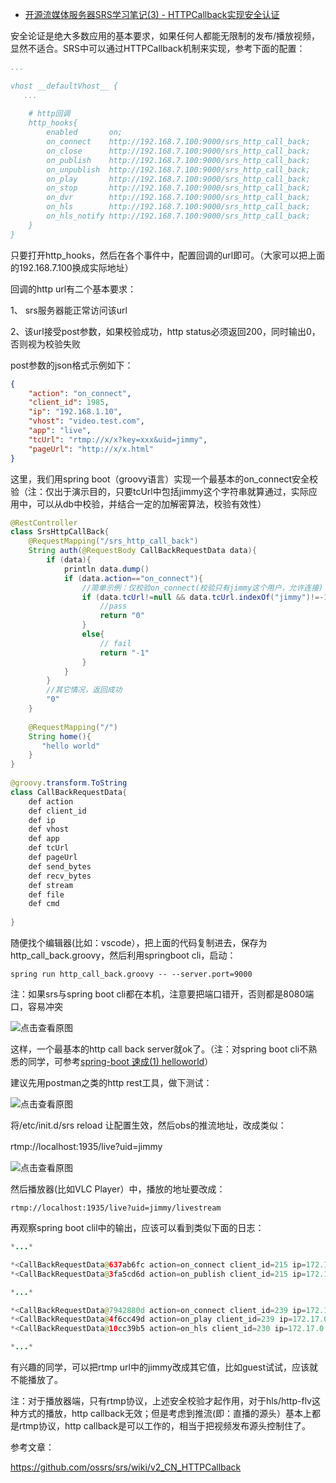 - [开源流媒体服务器SRS学习笔记(3) - HTTPCallback实现安全认证](https://www.cnblogs.com/yjmyzz/p/srs_study_3_http-callback.html)

安全论证是绝大多数应用的基本要求，如果任何人都能无限制的发布/播放视频，显然不适合。SRS中可以通过HTTPCallback机制来实现，参考下面的配置：

```yaml
...
 
vhost __defaultVhost__ {
   ...
 
    # http回调
    http_hooks{
        enabled       on;
        on_connect    http://192.168.7.100:9000/srs_http_call_back;
        on_close      http://192.168.7.100:9000/srs_http_call_back;
        on_publish    http://192.168.7.100:9000/srs_http_call_back;
        on_unpublish  http://192.168.7.100:9000/srs_http_call_back;
        on_play       http://192.168.7.100:9000/srs_http_call_back;
        on_stop       http://192.168.7.100:9000/srs_http_call_back;
        on_dvr        http://192.168.7.100:9000/srs_http_call_back;
        on_hls        http://192.168.7.100:9000/srs_http_call_back;
        on_hls_notify http://192.168.7.100:9000/srs_http_call_back;
    }
}
```

只要打开http_hooks，然后在各个事件中，配置回调的url即可。（大家可以把上面的192.168.7.100换成实际地址）

回调的http url有二个基本要求：

1、 srs服务器能正常访问该url

2、该url接受post参数，如果校验成功，http status必须返回200，同时输出0，否则视为校验失败

post参数的json格式示例如下：

```json
{
    "action": "on_connect",
    "client_id": 1985,
    "ip": "192.168.1.10",
    "vhost": "video.test.com",
    "app": "live",
    "tcUrl": "rtmp://x/x?key=xxx&uid=jimmy",
    "pageUrl": "http://x/x.html"
}
```

这里，我们用spring boot（groovy语言）实现一个最基本的on_connect安全校验（注：仅出于演示目的，只要tcUrl中包括jimmy这个字符串就算通过，实际应用中，可以从db中校验，并结合一定的加解密算法，校验有效性）

```java
@RestController
class SrsHttpCallBack{
    @RequestMapping("/srs_http_call_back")
    String auth(@RequestBody CallBackRequestData data){
        if (data){
            println data.dump()
            if (data.action=="on_connect"){
                //简单示例：仅校验on_connect(校验只有jimmy这个用户，允许连接)
                if (data.tcUrl!=null && data.tcUrl.indexOf("jimmy")!=-1){
                    //pass
                    return "0"
                }
                else{
                    // fail
                    return "-1"
                }
            }
        }
        //其它情况，返回成功
        "0"
    }
 
    @RequestMapping("/")
    String home(){
       "hello world"
    }
}  
 
@groovy.transform.ToString
class CallBackRequestData{
    def action
    def client_id
    def ip
    def vhost
    def app
    def tcUrl
    def pageUrl
    def send_bytes
    def recv_bytes
    def stream
    def file
    def cmd
 
}　
```

随便找个编辑器(比如：vscode），把上面的代码复制进去，保存为http_call_back.groovy，然后利用springboot cli，启动：

```
spring run http_call_back.groovy -- --server.port=9000
```

注：如果srs与spring boot cli都在本机，注意要把端口错开，否则都是8080端口，容易冲突

![点击查看原图](https://img2018.cnblogs.com/blog/27612/201904/27612-20190414144655651-754742592.png)

这样，一个最基本的http call back server就ok了。（注：对spring boot cli不熟悉的同学，可参考[spring-boot 速成(1) helloworld](https://www.cnblogs.com/yjmyzz/p/spring-boot-helloworld.html)）

建议先用postman之类的http rest工具，做下测试：

![点击查看原图](https://img2018.cnblogs.com/blog/27612/201904/27612-20190414145529621-288834735.png)

将/etc/init.d/srs reload 让配置生效，然后obs的推流地址，改成类似：

rtmp://localhost:1935/live?uid=jimmy　

![点击查看原图](https://img2018.cnblogs.com/blog/27612/201904/27612-20190414145054370-187035749.png)

然后播放器(比如VLC Player）中，播放的地址要改成：

`rtmp://localhost:1935/live?uid=jimmy/livestream`

再观察spring boot clil中的输出，应该可以看到类似下面的日志：

```java
*...*

*<CallBackRequestData@637ab6fc action=on_connect client_id=215 ip=172.17.0.1 vhost=__defaultVhost__ app=live tcUrl=rtmp://localhost:1935/live?uid=jimmy pageUrl= send_bytes=null recv_bytes=null stream=null file=null cmd=null>*
*<CallBackRequestData@3fa5cd6d action=on_publish client_id=215 ip=172.17.0.1 vhost=__defaultVhost__ app=live  tcUrl=rtmp://localhost:1935/live?uid=jimmy pageUrl=null send_bytes=null  recv_bytes=null stream=livestream file=null cmd=null>*

*...*

*<CallBackRequestData@7942880d action=on_connect client_id=239 ip=172.17.0.1 vhost=__defaultVhost__ app=live  tcUrl=rtmp://localhost:1935/live?uid=jimmy pageUrl= send_bytes=null  recv_bytes=null stream=null file=null cmd=null>*
*<CallBackRequestData@4f6cc49d action=on_play client_id=239 ip=172.17.0.1 vhost=__defaultVhost__ app=live tcUrl=null  pageUrl= send_bytes=null recv_bytes=null stream=livestream file=null  cmd=null>*
*<CallBackRequestData@10cc39b5 action=on_hls client_id=230 ip=172.17.0.1 vhost=__defaultVhost__ app=live tcUrl=null  pageUrl=null send_bytes=null recv_bytes=null stream=livestream  file=./objs/nginx/html/live/livestream-186.ts cmd=null>*

*...*
```

有兴趣的同学，可以把rtmp url中的jimmy改成其它值，比如guest试试，应该就不能播放了。

注：对于播放器端，只有rtmp协议，上述安全校验才起作用，对于hls/http-flv这种方式的播放，http callback无效；但是考虑到推流(即：直播的源头）基本上都是rtmp协议，http callback是可以工作的，相当于把视频发布源头控制住了。

参考文章：

https://github.com/ossrs/srs/wiki/v2_CN_HTTPCallback